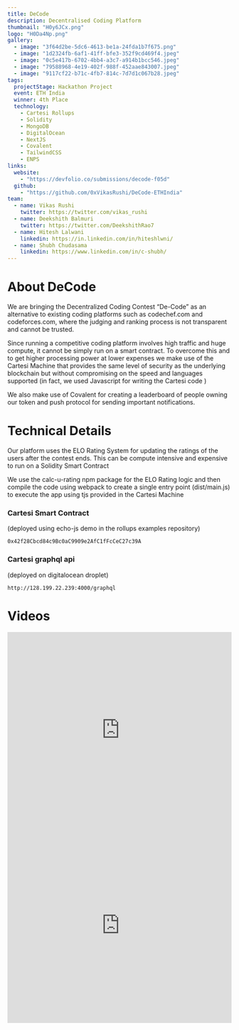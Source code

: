 ```yaml
---
title: DeCode
description: Decentralised Coding Platform
thumbnail: "H0y6JCx.png"
logo: "H0Da4Np.png"
gallery:
  - image: "3f64d2be-5dc6-4613-be1a-24fda1b7f675.png"
  - image: "1d2324fb-6af1-41ff-bfe3-352f9cd469f4.jpeg"
  - image: "0c5e417b-6702-4bb4-a3c7-a914b1bcc546.jpeg"
  - image: "79588968-4e19-402f-988f-452aae843007.jpeg"
  - image: "9117cf22-b71c-4fb7-814c-7d7d1c067b28.jpeg"
tags:
  projectStage: Hackathon Project
  event: ETH India
  winner: 4th Place
  technology:
    - Cartesi Rollups
    - Solidity
    - MongoDB
    - DigitalOcean
    - NextJS
    - Covalent
    - TailwindCSS
    - ENPS
links:
  website:
    - "https://devfolio.co/submissions/decode-f05d"
  github:
    - "https://github.com/0xVikasRushi/DeCode-ETHIndia"
team:
  - name: Vikas Rushi
    twitter: https://twitter.com/vikas_rushi
  - name: Deekshith Balmuri
    twitter: https://twitter.com/DeekshithRao7
  - name: Hitesh Lalwani
    linkedin: https://in.linkedin.com/in/hiteshlwni/
  - name: Shubh Chudasama
    linkedin: https://www.linkedin.com/in/c-shubh/
---
```


# About DeCode

We are bringing the Decentralized Coding Contest “De-Code” as an alternative to existing coding platforms such as codechef.com and codeforces.com, where the judging and ranking process is not transparent and cannot be trusted.

Since running a competitive coding platform involves high traffic and huge compute, it cannot be simply run on a smart contract. To overcome this and to get higher processing power at lower expenses we make use of the Cartesi Machine that provides the same level of security as the underlying blockchain but without compromising on the speed and languages supported (in fact, we used Javascript for writing the Cartesi code )

We also make use of Covalent for creating a leaderboard of people owning our token and push protocol for sending important notifications.

# Technical Details

Our platform uses the ELO Rating System for updating the ratings of the users after the contest ends. This can be compute intensive and expensive to run on a Solidity Smart Contract

We use the calc-u-rating npm package for the ELO Rating logic and then compile the code using webpack to create a single entry point (dist/main.js) to execute the app using tjs provided in the Cartesi Machine

### Cartesi Smart Contract

(deployed using echo-js demo in the rollups examples repository)

```
0x42f28Cbcd84c9Bc0aC9909e2AfC1fFcCeC27c39A
```

### Cartesi graphql api

(deployed on digitalocean droplet)

```
http://128.199.22.239:4000/graphql
```

# Videos

<iframe width="100%" height="440" src="https://www.youtube.com/embed/__f2-6bWnQ8" title="YouTube video player" frameborder="0" allow="accelerometer; autoplay; clipboard-write; encrypted-media; gyroscope; picture-in-picture; web-share" allowfullscreen></iframe>
<iframe width="100%" height="440" src="https://www.youtube.com/embed/-ddgjx9QC_A" title="YouTube video player" frameborder="0" allow="accelerometer; autoplay; clipboard-write; encrypted-media; gyroscope; picture-in-picture; web-share" allowfullscreen></iframe>
